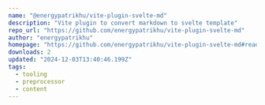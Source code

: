 ```yaml
---
name: "@energypatrikhu/vite-plugin-svelte-md"
description: "Vite plugin to convert markdown to svelte template"
repo_url: "https://github.com/energypatrikhu/vite-plugin-svelte-md"
author: "energypatrikhu"
homepage: "https://github.com/energypatrikhu/vite-plugin-svelte-md#readme"
downloads: 2
updated: "2024-12-03T13:40:46.199Z"
tags: 
  - tooling
  - preprocessor
  - content
---
```

